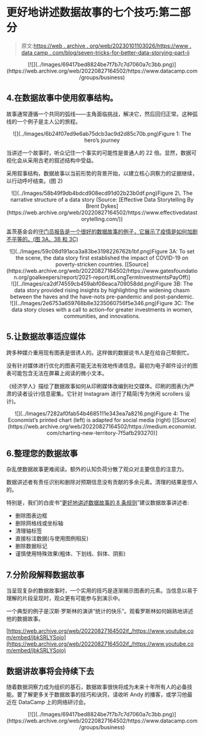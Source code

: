 # 更好地讲述数据故事的七个技巧:第二部分

> 原文:[https://web . archive . org/web/20230101103026/https://www . data camp . com/blog/seven-tricks-for-better-data-storying-part-ii](https://web.archive.org/web/20230101103026/https://www.datacamp.com/blog/seven-tricks-for-better-data-storytelling-part-ii)

<center>[![](../Images/69417bed8824be7f7b7c7d7060a7c3bb.png)](https://web.archive.org/web/20220827164502/https://www.datacamp.com/groups/business)</center>

## 4.在数据故事中使用叙事结构。

故事通常遵循一个共同的弧线——主角面临挑战，解决它，然后回归正常。这种弧线的一个例子是主人公的旅程。

<center>![](../Images/6b24f07ed9e6ab75dcb3ac9d2d85c70b.png)Figure 1: The hero’s journey</center>

当讲述一个故事时，听众记住一个事实的可能性是普通人的 22 倍。显然，数据可视化会从采用古老的叙述结构中受益。

采用叙事结构，数据故事以当前形势的背景开始，以建立核心洞察力的证据继续，以行动呼吁结束。(图 2)

<center>![](../Images/58b49f9db4bdcd908ecd91d02b23b0df.png)Figure 2\. The narrative structure of a data story (Source: [Effective Data Storytelling By Brent Dykes](https://web.archive.org/web/20220827164502/https://www.effectivedatastorytelling.com/))</center>

盖茨基金会的[守门员报告是一个很好的数据故事的例子，它展示了疫情是如何加剧不平等的。(图 3A、3B 和 3C)](https://web.archive.org/web/20220827164502/https://www.gatesfoundation.org/goalkeepers/report/2021-report/#LongTermInvestmentsPayOff)

<center>![](../Images/59c08d191aca3a83be3198226762b1bf.png)Figure 3A: To set the scene, the data story first established the impact of COVID-19 on poverty-stricken countries. [[Source](https://web.archive.org/web/20220827164502/https://www.gatesfoundation.org/goalkeepers/report/2021-report/#LongTermInvestmentsPayOff)]</center>

<center>![](../Images/ca2df74559cb459abf08eaca709058dd.png)Figure 3B: The data story provided rising insights by highlighting the widening chasm between the haves and the have-nots pre-pandemic and post-pandemic.</center>

<center>![](../Images/2e6753a659768b8e3235060756f5e346.png)Figure 3C: The data story closes with a call to action–for greater investments in women, communities, and innovations.</center>

## 5.让数据故事适应媒体

跨多种媒介重用现有图表是很诱人的。这样做的数据说书人是在给自己帮倒忙。

没有针对媒体进行优化的图表可能无法有效地传递信息。最初为电子邮件设计的图表可能包含无法在屏幕上阅读的微小文本。

《经济学人》描绘了数据故事如何从印刷媒体改编到社交媒体。印刷的图表(为严肃的读者设计)信息密集。它针对 Instagram 进行了精简(专为休闲 scrollers 设计)。

<center>![](../Images/7282af0fab54b4685111e343ea7a8216.png)Figure 4: The Economist’s printed chart (left) is adapted for social media (right) [[Source](https://web.archive.org/web/20220827164502/https://medium.economist.com/charting-new-territory-7f5afb293270)]</center>

## 6.整理您的数据故事

杂乱使数据故事更难阅读。额外的认知负荷分散了观众对主要信息的注意力。

数据讲述者有责任识别和删除对预期信息没有贡献的多余元素。清理的结果是惊人的。

特别是，我们的白皮书“[更好地讲述数据故事的 8 条规则](https://web.archive.org/web/20220827164502/https://www.datacamp.com/resources/whitepapers/8-rules-for-better-data-storytelling)”建议数据故事讲述者:

*   删除图表边框
*   删除网格线或坐标轴
*   清理轴标签
*   直接标注数据(与使用图例相反)
*   删除数据标记
*   谨慎使用特殊效果(粗体、下划线、斜体、阴影)

## 7.分阶段解释数据故事

当呈现复杂的数据故事时，一个实用的技巧是逐渐揭示图表的元素。当信息以易于理解的片段呈现时，观众更有可能参与到演示中。

一个典型的例子是汉斯·罗斯林的演讲“统计的快乐”。观看罗斯林如何娴熟地讲述他的数据故事。

[https://web.archive.org/web/20220827164502if_/https://www.youtube.com/embed/jbkSRLYSojo](https://web.archive.org/web/20220827164502if_/https://www.youtube.com/embed/jbkSRLYSojo)

## 数据讲故事将会持续下去

随着数据洞察力成为组织的基石，数据故事很快将成为未来十年所有人的必备技能。要了解更多关于数据故事的技巧和诀窍，请收听 Andy 的播客，或学习他最近在 DataCamp 上的网络研讨会。

<center>[![](../Images/69417bed8824be7f7b7c7d7060a7c3bb.png)](https://web.archive.org/web/20220827164502/https://www.datacamp.com/groups/business)</center>
